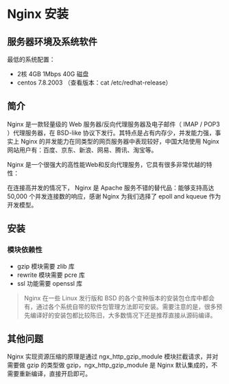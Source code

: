 # Nginx 安装

## 服务器环境及系统软件
最低的系统配置：
- 2核 4GB 1Mbps 40G 磁盘
- centos 7.8.2003 （查看版本：cat /etc/redhat-release）

## 简介
Nginx 是一款轻量级的 Web 服务器/反向代理服务器及电子邮件（ IMAP / POP3 ）代理服务器，在 BSD-like 协议下发行。其特点是占有内存少，并发能力强，事实上 Nginx 的并发能力在同类型的网页服务器中表现较好，中国大陆使用 Nginx 网站用户有：百度、京东、新浪、网易、腾讯、淘宝等。

Nginx 是一个很强大的高性能Web和反向代理服务，它具有很多非常优越的特性：

在连接高并发的情况下， Nginx 是 Apache 服务不错的替代品：能够支持高达 50,000 个并发连接数的响应，感谢 Nginx 为我们选择了 epoll and kqueue 作为开发模型。

## 安装

### 模块依赖性

- gzip 模块需要 zlib 库
- rewrite 模块需要 pcre 库
- ssl 功能需要 openssl 库

> Nginx 在一些 Linux 发行版和 BSD 的各个变种版本的安装包仓库中都会有，通过各个系统自带的软件包管理方法即可安装。需要注意的是，很多预先编译好的安装包都比较陈旧，大多数情况下还是推荐直接从源码编译。

## 其他问题

Nginx 实现资源压缩的原理是通过 ngx_http_gzip_module 模块拦截请求，并对需要做 gzip 的类型做 gzip，ngx_http_gzip_module 是 Nginx 默认集成的，不需要重新编译，直接开启即可。